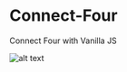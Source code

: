 # Connect-Four
Connect Four with Vanilla JS 

![alt text](https://github.com/JGaastra1/Connect-Four/blob/main/image.jpg?raw=true)
